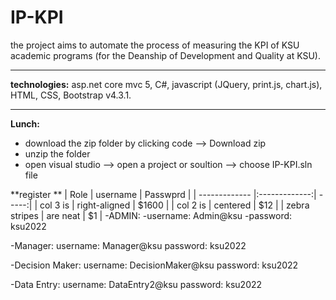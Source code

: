 # IP-KPI
the project aims to automate the process of measuring the KPI of KSU academic programs (for the Deanship of Development and Quality at KSU). 
***
**technologies:** asp.net core mvc 5, C#, javascript (JQuery, print.js, chart.js), HTML, CSS, Bootstrap v4.3.1.
***
**Lunch:**
- download the zip folder by clicking code --> Download zip
- unzip the folder 
- open visual studio --> open a project or soultion --> choose IP-KPI.sln file




**register **
| Role          | username      | Passwprd  |
| ------------- |:-------------:| -----:|
| col 3 is      | right-aligned | $1600 |
| col 2 is      | centered      |   $12 |
| zebra stripes | are neat      |    $1 |
-ADMIN:
-username: Admin@ksu
-password: ksu2022

-Manager:
username: Manager@ksu
password: ksu2022

-Decision Maker:
username: DecisionMaker@ksu
password: ksu2022

-Data Entry:
username: DataEntry2@ksu
password: ksu2022
